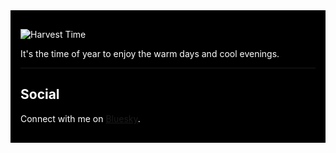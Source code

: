 
<div style="background-color:black; color:white; padding:16px;">

![Harvest Time](./BeachBridge.jpeg)

It's the time of year to enjoy the warm days and cool evenings. 

---

## Social

Connect with me on [Bluesky](https://bsky.app/profile/davidmarksmith.com).

</div>

